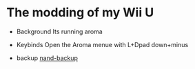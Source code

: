 # The modding of my Wii U
* Background
    Its running aroma

* Keybinds
    Open the Aroma menue with L+Dpad down+minus

* backup
    [nand-backup](https://wiiu.hacks.guide/aroma/nand-backup.html)

